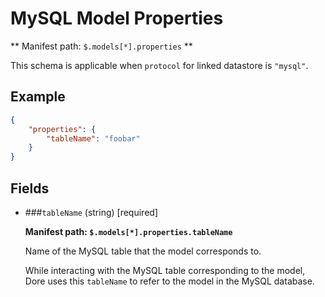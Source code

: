 # MySQL Model Properties

** Manifest path: `$.models[*].properties` **

This schema is applicable when `protocol` for linked datastore is `"mysql"`.

## Example

```json title="MySQL Model properties example"
{
    "properties": {
        "tableName": "foobar"
    }
}
```

## Fields

* ###`tableName` (string) [required]

    **Manifest path: `$.models[*].properties.tableName`**

    Name of the MySQL table that the model corresponds to.

    While interacting with the MySQL table corresponding to the model, Dore uses this `tableName`
    to refer to the model in the MySQL database. 